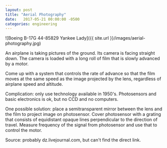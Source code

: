 ```yaml
---
layout: post
title: "Aerial Photography"
date:   2017-05-21 00:00:00 -0500
categories: engineering
---
```


![Boeing B-17G 44-85829 Yankee Lady]({{ site.url }}/images/aerial-photography.jpg)

An airplane is taking pictures of the ground. Its camera is facing straight down. The camera is loaded with a long roll of film that is slowly advanced by a motor.

Come up with a system that controls the rate of advance so that the film moves at the same speed as the image projected by the lens, regardless of airplane speed and altitude.

Complication: only use technology available in 1950's. Photosensors and basic electronics is ok, but no CCD and no computers.

<!--more-->

One possible solution: place a semitransparent mirror between the lens and the film to project image on photosensor. Cover photosensor with a grating that consists of equidistant opaque lines perpendicular to the direction of travel. Measure frequency of the signal from photosensor and use that to control the motor.

Source: probably dz.livejournal.com, but can't find the direct link.
